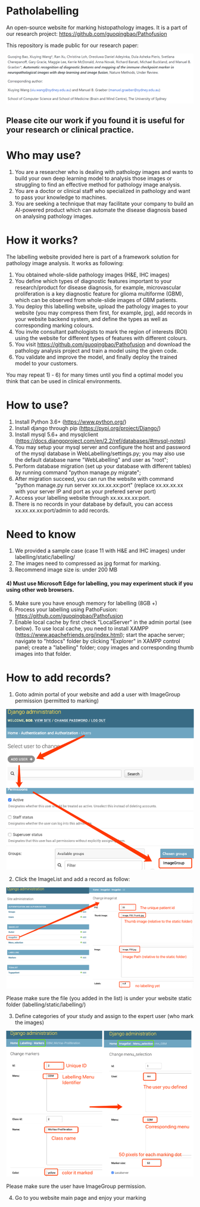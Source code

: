 # Patholabelling
An open-source website for marking histopathology images. It is a part of our research project: https://github.com/guoqingbao/Pathofusion 

This repository is made public for our research paper:

![](/others/paper-title.png) 

## Please cite our work if you found it is useful for your research or clinical practice.

# Who may use?
1) You are a researcher who is dealing with pathology images and wants to build your own deep learning model to analysis those images or struggling to find an effective method for pathology image analysis.
2) You are a doctor or clinical staff who specialized in pathology and want to pass your knowledge to machines.
3) You are seeking a technique that may facilitate your company to build an AI-powered product which can automate the disease diagnosis based on analysing pathology images.

# How it works?
The labelling website provided here is part of a framework solution for pathology image analysis. It works as following:
1) You obtained whole-slide pathology images (H&E, IHC images)
2) You define which types of diagnostic features important to your research/product for disease diagnosis, for example, microvascular proliferation is a key diagnostic feature for glioma multiforme (GBM), which can be observed from whole-slide images of GBM patients.
3) You deploy this labelling website, upload the pathology images to your website (you may compress them first, for example, jpg), add records in your website backend system, and define the types as well as corresponding marking colours.
4) You invite consultant pathologists to mark the region of interests (ROI) using the website for different types of features with different colours.
5) You visit https://github.com/guoqingbao/Pathofusion and download the pathology analysis project and train a model using the given code.
6) You validate and improve the model, and finally deploy the trained model to your customers. 

You may repeat 1) - 6) for many times until you find a optimal model you think that can be used in clinical environments.

# How to use?
1) Install Python 3.6+ (https://www.python.org/)
2) Install django through pip (https://pypi.org/project/Django/)
3) Install mysql 5.6+ and mysqlclient (https://docs.djangoproject.com/en/2.2/ref/databases/#mysql-notes)
4) You may setup your mysql server and configure the host and password of the mysql database in WebLabelling/settings.py; you may also use the default database name "WebLabelling" and user as "root";
5) Perform database migration (set up your database with different tables) by running command "python manage.py migrate";
6) After migration succeed, you can run the website with command "python manage.py run server xx.xx.xx.xx:port" (replace xx.xx.xx.xx with your server IP and port as your prefered server port)
7) Access your labelling website through xx.xx.xx.xx:port. 
8) There is no records in your database by default, you can access xx.xx.xx.xx:port/admin to add records.


# Need to know

1) We provided a sample case (case 11 with H&E and IHC images) under labelling/static/labelling/
2) The images need to compressed as jpg format for marking.
3) Recommend image size is: under 200 MB
#### 4) Must use Microsoft Edge for labelling, you may experiment stuck if you using other web browsers.
5) Make sure you have enough memory for labelling (8GB +)
6) Process your labelling using PathoFusion: https://github.com/guoqingbao/Pathofusion
7) Enable local cache by first check "LocalServer" in the admin portal (see below). To use local cache, you need to install XAMPP (https://www.apachefriends.org/index.html); start the apache server; navigate to "htdocs" folder by clicking "Explorer" in XAMPP control panel; create a "labelling" folder; copy images and corresponding thumb images into that folder. 

# How to add records?

1) Goto admin portal of your website and add a user with ImageGroup permission (permitted to marking)

![](/others/user_and_permission.png)

2) Click the ImageList and add a record as follow:

![](/others/add_records.png)

Please make sure the file (you added in the list) is under your website static folder (labelling/static/labelling/)

3) Define categories of your study and assign to the expert user (who mark the images) 

![](/others/categories_marking_config.png)

Please make sure the user have ImageGroup permission.

4) Go to you website main page and enjoy your marking

